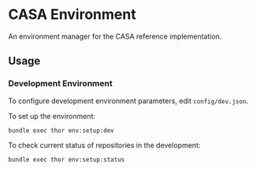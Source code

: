 # CASA Environment

An environment manager for the CASA reference implementation.

## Usage

### Development Environment

To configure development environment parameters, edit `config/dev.json`.

To set up the environment:

```
bundle exec thor env:setup:dev
```

To check current status of repositories in the development:

```
bundle exec thor env:setup:status
```
